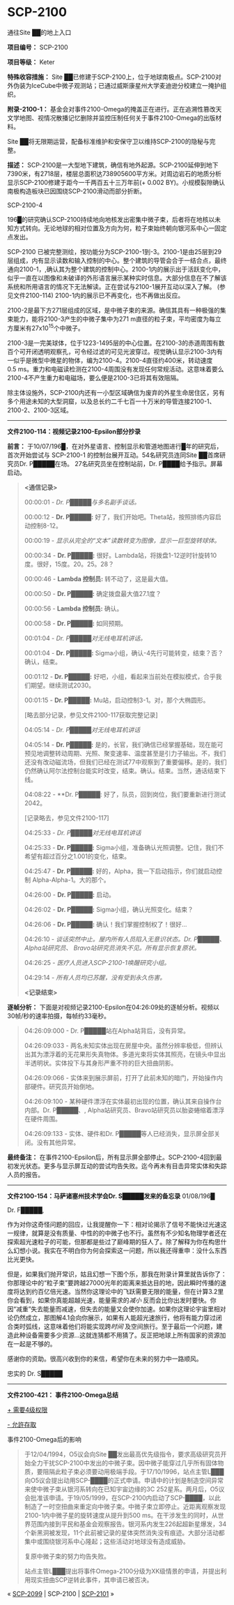 # SCP-2100
                        




通往Site ██的地上入口



**项目编号：** SCP-2100

**项目等级：** Keter

**特殊收容措施：**  Site ██已修建于SCP-2100上，位于地球南极点。SCP-2100对外伪装为IceCube中微子观测站；已通过威斯康星州大学麦迪逊分校建立一掩护组织。

**附录-2100-1：** 基金会对事件2100-Omega的掩盖正在进行。正在追溯性篡改天文学地图、视情况散播记忆删除并监控压制任何关于事件2100-Omega的出版材料。

Site ██将无限期运营，配备标准维护和安保守卫以维持SCP-2100的隐秘与完整。

**描述：** SCP-2100是一大型地下建筑，确信有地外起源。SCP-2100延伸到地下7390米，有2718层，楼层总面积达738905600平方米。对周边岩石的地质分析显示SCP-2100修建于距今一千两百五十三万年前(+ 0.002 BY)。小规模裂隙确认南极构造板块已因围绕SCP-2100滑动而部分折断。



SCP-2100-4



196█的研究确认SCP-2100持续地向地核发出密集中微子束，后者将在地核以未知方式转向。无论地球的相对位置及方向为何，粒子束始终朝向银河系中心一固定点发出。

SCP-2100 已被完整测绘，按功能分为SCP-2100-1到-3。2100-1是由25层到29层组成，内有显示读数和输入控制的中心。整个建筑的导管会合于一结合点，最终通向2100-1，,确认其为整个建筑的控制中心。2100-1内的展示出于活跃变化中，似乎一直在以图像和未破译的外形语言展示某种实时信息。大部分信息在不了解该系统和所用语言的情况下无法解读。正在尝试与2100-1展开互动以深入了解。 (参见文件2100-114) 2100-1内的展示已不再变化，也不再做出反应。

2100-2是最下方271层组成的区域，是中微子束的来源。确信其具有一种极强的集束能力，能将2100-3产生的中微子集中为271 m直径的粒子束，平均密度为每立方厘米有27x10<sup>15</sup>个中微子。

2100-3是一完美球体，位于1223-1495层的中心位置。在2100-3的赤道周围有数百个可开闭透明观察孔，可令经过滤的可见光波穿过。视觉确认显示2100-3内有一似乎是微型中微星的物体，编为2100-4。2100-4直径约400米，转动速度0.5 ms。重力和电磁读检测在2100-4周围没有发现任何常规活动。这意味着要么2100-4不产生重力和电磁场，要么便是2100-3已将其有效阻隔。

除主体设施外，SCP-2100内还有一小型区域确信为废弃的外星生命居住区，另有多个用途未知的大型洞窟，以及总长约二千七百一十万米的导管连接2100-1、2100-2、2100-3区域。


---

**文件2100-114：视频记录2100-Epsilon部分抄录** 

**前言：** 于10/07/196█，在对外星语言、控制显示和管道地图进行█年的研究后，首次开始尝试与 SCP-2100-1 的控制台展开互动。54名研究员连同Site ██首席研究员Dr. P█████在场。 27名研究员坐在控制站前，Dr. P████给予指示。屏幕启动。


> **<通信记录>** 
> 
> 00:00:01 - *Dr. P█████与多名副手谈话。* 
> 
> 00:00:12 - **Dr. P█████:**  好了，我们开始吧。Theta站，按照排练内容启动控制8-12。
> 
> 00:00:19 - *显示从完全的“文本”读数转变为图像，显示一巨型旋转球体。* 
> 
> 00:00:34 - **Dr. P█████:**  很好。Lambda站，将拨盘1-12逆时针旋转10度。很好，15度。20。25。28？
> 
> 00:00:46 - **Lambda 控制员:**  转不动了，这是最大值。
> 
> 00:00:50 - **Dr. P█████:**  确定拨盘最大值27.1度？
> 
> 00:00:56 - **Lambda 控制员:**  确认。
> 
> 00:00:58 - **Dr. P█████:**  如同预期。
> 
> 00:01:04 - *Dr. P█████对无线电耳机讲话。* 
> 
> 00:01:04 - **Dr. P█████:**  Sigma小组，确认-4先行可能转变，结束？否？确认，结束。
> 
> 00:01:12 - **Dr. P█████:**  好吧，小组，看起来当前处在模拟模式，合乎我们期望。继续测试2030。
> 
> 00:01:15 - **Dr. P█████:**  Mu站，启动控制3-1。对，那个大椭圆形。
> 
> [略去部分记录，参见文件2100-117获取完整记录]
> 
> 04:05:14 - *Dr. P█████对无线电耳机讲话* 
> 
> 04:05:14 - **Dr. P█████:**  是的，长官，我们确信已经掌握基础，现在能可预见地调整转动周期、光照、聚变速率、温度甚至是引力子输出。不，我们还没有改动磁流场，但我们已经在测试77中观察到了重要偏移。是的，我们仍然确认阿尔法控制台能实时改变，结束。确认。结束。当然，通话结束下线。
> 
> 04:08:22 - **Dr. P█████: 好了，队员，回到岗位，我们要重新进行测试2042。
> 
> [记录略去，参见文件2100-117]
> 
> 04:25:33 - *Dr. P█████对无线电耳机讲话* 
> 
> 04:25:33 - **Dr. P█████:**  Sigma小组，准备确认光照调整。记住，我们不希望有超过百分之1.001的变化，结束。
> 
> 04:25:47 - **Dr. P█████:**  好的，Alpha，我一下启动指示，你们就启动控制 Alpha-Alpha-1。大的那个。
> 
> 04:26:00 - **Dr. P█████:**  启动。
> 
> 04:26:02 - **Dr. P█████:**  Sigma小组，确认光照变化。结束？
> 
> 04:26:06 - **Dr. P█████:**  确认！我们掌握控制权了！很好…
> 
> 04:26:10 - *谈话突然中止。屋内所有人员陷入无意识状态。Dr. P█████、 Alpha站研究员、 Bravo站研究员消失不见。所有显示恢复原状。* 
> 
> 04:26:25 - *医疗人员进入SCP-2100-1唤醒研究小组。* 
> 
> 04:29:14 - *所有人员均已苏醒，没有受到永久伤害。* 
> 
> **<记录结束>** 
> 

**逐帧分析：**  下面是对视频记录2100-Epsilon在04:26:09处的逐帧分析。视频以30帧/秒的速率拍摄，每帧约33毫秒。


> 04:26:09:000 - Dr. P█████站在Alpha站背后，没有异常。
> 
> 04:26:09:033 - 两名未知实体出现在房屋中央。虽然分辨率极低，但辨认出其为漂浮着的无花果形失真物体。多道光束将实体其照亮，在镜头中显出半透明状。实体投下与其身形严重不符的巨大扭曲阴影。
> 
> 04:26:09:066 - 实体来到展示屏前，打开了此前未知的暗门，开始操作内部硬件。研究员开始倒地。
> 
> 04:26:09:100 - 某种硬件漂浮在实体最初出现的位置，确认其来自操作台内部。Dr. P█████、, Alpha站研究员、Bravo站研究员以胎姿蜷缩着漂浮在硬件周围。
> 
> 04:26:09:133 - 实体、硬件和Dr. P█████等人已经消失，显示屏全部关闭。没有其他异常。
> 

**最终备注：** 在事件2100-Epsilon后，所有显示屏全部停止。SCP-2100-4回到最初发光状态。更多与显示屏互动的尝试均告失败。迄今再未有目击异常实体和失踪人员的报告。


---

**文件2100-154：马萨诸塞州技术学会Dr. S█████发来的备忘录** 
01/08/196█

Dr. F█████,

作为对你这奇怪问题的回应，让我提醒你一下：相对论揭示了信号不能快过光速这一规律，就算是没有质量、中性的的中微子也不行。虽然有不少知名物理学者还在探索超光速粒子的可能，但那都是些过了巅峰期的狂人了。除了解释为你在构思什么幻想小说。我实在不明白你为何会探索这一问题，所以我还得重申：没什么东西比光更快。

但是，如果我们抛开常识，姑且幻想一下图个乐，那我在附录计算里就告诉你了：你那理论中的“粒子束”要跨越27000光年的距离来抵达目的地，因此瞬时传播的速度将达到约百亿倍光速。当然你这理论中的飞跃需要无限的能量，但在计算3.2里你会看到，如果你真能超越光速，能量需求的*减小* 反而会比你出发时要快。你因“减重”失去能量而减速，但失去的能量又会使你加速。如果你这理论宇宙里相对论仍然成立，那图解4.1会向你展示，如果有人能超光速旅行，他将有能力穿过闭合类时弧线，这意味着他们将能实现跨*时间* 及空间旅行。至于最后一个问题，建造此种设备需要多少资源…这就连猜都不用猜了。反正把地球上所有国家的资源加在一起是不够的。

感谢你的资助。很高兴收到你的来信，希望你在未来的努力中一路顺风。

忠实的
Dr. S█████


---

**文件2100-421： 事件2100-Omega总结** 


<a shape='rect' class='collapsible-block-link' href='javascript:;'>+&#160;&#38656;&#35201;4&#32423;&#26435;&#38480;</a>

<a shape='rect' class='collapsible-block-link' href='javascript:;'>-&#160;&#20801;&#35377;&#23384;&#21462;</a>



事件2100-Omega后的影响




> 于12/04/1994，O5议会向Site ██发出最高优先级指令，要求高级研究员开始全力干扰SCP-2100中发出的中微子束。因中微子能穿过几乎所有固体物质，要阻隔此粒子束必须要动用极端手段。于17/10/1996，站点主管L███向O5议会提出动用SCP-████的正式申请。申请中的计划是制造空间异常来使中微子束从银河系转向在已知宇宙边缘的3C 252星系。两月后，O5议会批准该申请。于19/05/1999，在SCP-2100内启动了SCP-████，以此制造了一时空扭曲来重定向中微子束。中微子束立即停止。近距离观察发现2100-1内中微子星的旋转速度从提升到500 ms。在干涉发生的同时，从世界范围内接到平民和基金会观察报告。银河系内发生226起超新星爆发，34个新黑洞被发现，11个此前被记录的星体突然消失没有痕迹。大部分活动都集中或围绕银河系中心隆起；这些活动对地球没有造成威胁。
> 
> 复原中微子束的努力均告失败。
> 
> 站点主管L███提出将事件Omega-2100分级为XK级情景的申请，并提出利用现实扭曲SCP逆转此事件，其申请已被否决。
> 






« [SCP-2099](/scp-2099) | SCP-2100 | [SCP-2101](/scp-2101) »





                    